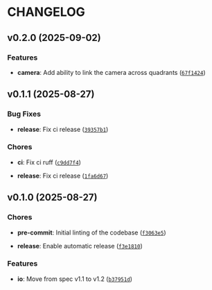 # CHANGELOG


## v0.2.0 (2025-09-02)

### Features

- **camera**: Add ability to link the camera across quadrants
  ([`67f1424`](https://github.com/epicsuite/episcope/commit/67f1424535f5a76def33d7fd886bd1c48d876434))


## v0.1.1 (2025-08-27)

### Bug Fixes

- **release**: Fix ci release
  ([`39357b1`](https://github.com/epicsuite/episcope/commit/39357b15dfb4b0e4d7ecc55661dc28ce6330ad81))

### Chores

- **ci**: Fix ci ruff
  ([`c9dd7f4`](https://github.com/epicsuite/episcope/commit/c9dd7f4a3a34870fea5ef2cdebbaddf9efbeee69))

- **release**: Fix ci release
  ([`1fa6d67`](https://github.com/epicsuite/episcope/commit/1fa6d672685280187247568369f64b0d52e7acce))


## v0.1.0 (2025-08-27)

### Chores

- **pre-commit**: Initial linting of the codebase
  ([`f3063e5`](https://github.com/epicsuite/episcope/commit/f3063e50d37f4a6d6203524b0a25a93840058e5a))

- **release**: Enable automatic release
  ([`f3e1810`](https://github.com/epicsuite/episcope/commit/f3e18103d25cf21b6daf7101353137060aefafff))

### Features

- **io**: Move from spec v1.1 to v1.2
  ([`b37951d`](https://github.com/epicsuite/episcope/commit/b37951dfc35176b80d7223c301477826c78d7bd2))

